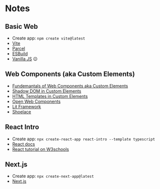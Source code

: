# Notes

## Basic Web

* Create app: `npm create vite@latest`
* [Vite](https://vitejs.dev/)
* [Parcel](https://parceljs.org/)
* [ESBuild](https://esbuild.github.io/)
* [Vanilla JS](https://vanilla.js.org/) 😉

## Web Components (aka Custom Elements)

* [Fundemantals of Web Components aka Custom Elements](https://developer.mozilla.org/en-US/docs/Web/API/Web_components/Using_custom_elements)
* [Shadow DOM in Custom Elements](https://developer.mozilla.org/en-US/docs/Web/API/Web_components/Using_shadow_DOM)
* [HTML Templates in Custom Elements](https://developer.mozilla.org/en-US/docs/Web/API/Web_components/Using_templates_and_slots)
* [Open Web Components](https://open-wc.org/)
* [Lit Framework](https://lit.dev/)
* [Shoelace](https://shoelace.style/)

## React Intro

* Create app: `npx create-react-app react-intro --template typescript`
* [React docs](https://react.dev/)
* [React tutorial on W3schools](https://www.w3schools.com/REACT/DEFAULT.ASP)

## Next.js

* Create app: `npx create-next-app@latest`
* [Next.js](https://nextjs.org/)
